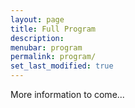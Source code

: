```yaml
---
layout: page
title: Full Program
description:
menubar: program
permalink: program/
set_last_modified: true
---
```


More information to come...
